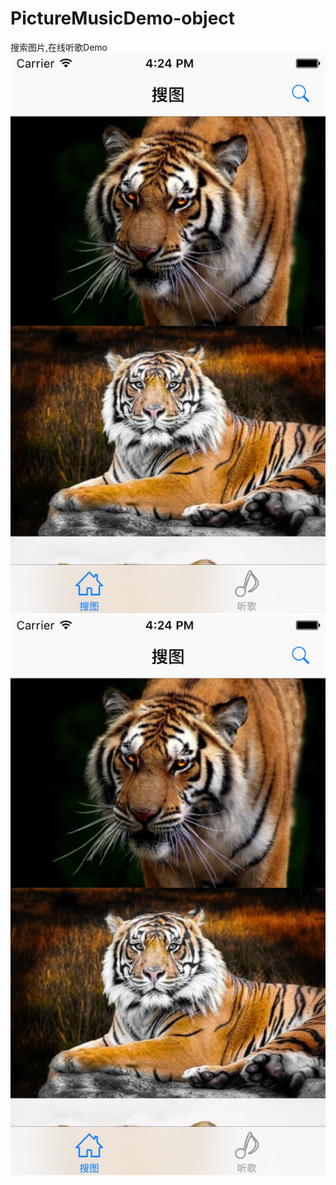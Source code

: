 # PictureMusicDemo-object
搜索图片,在线听歌Demo
![image](http://github.com/19940524/PictureMusicDemo-object/raw/master/Object/DemoImage1.png)
![image](https://raw.githubusercontent.com/19940524/PictureMusicDemo-object/master/Object/DemoImage1.png)
